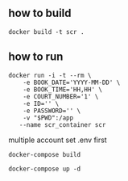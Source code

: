 ## how to build

```
docker build -t scr .
```

## how to run

```
docker run -i -t --rm \
    -e BOOK_DATE='YYYY-MM-DD' \
    -e BOOK_TIME='HH,HH' \
    -e COURT_NUMBER='1' \
    -e ID='' \
    -e PASSWORD='' \
    -v "$PWD":/app
   --name scr_container scr
```

multiple account
set .env first

```
docker-compose build
```

```
docker-compose up -d
```
